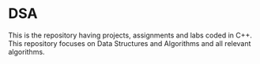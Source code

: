 # DSA
This is the repository having projects, assignments and labs coded in C++. This repository focuses on Data Structures and Algorithms and all relevant algorithms.
